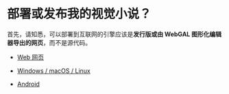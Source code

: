 # 部署或发布我的视觉小说？

首先，请知悉，可以部署到互联网的引擎应该是**发行版或由 WebGAL 图形化编辑器导出的网页**，而不是源代码。

- [Web 网页](web/readme.md)

- [Windows / macOS / Linux](desktop/readme.md)

- [Android](android/readme.md)
